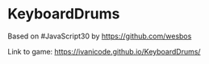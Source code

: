 # KeyboardDrums

Based on #JavaScript30 by https://github.com/wesbos

Link to game:
https://ivanicode.github.io/KeyboardDrums/
